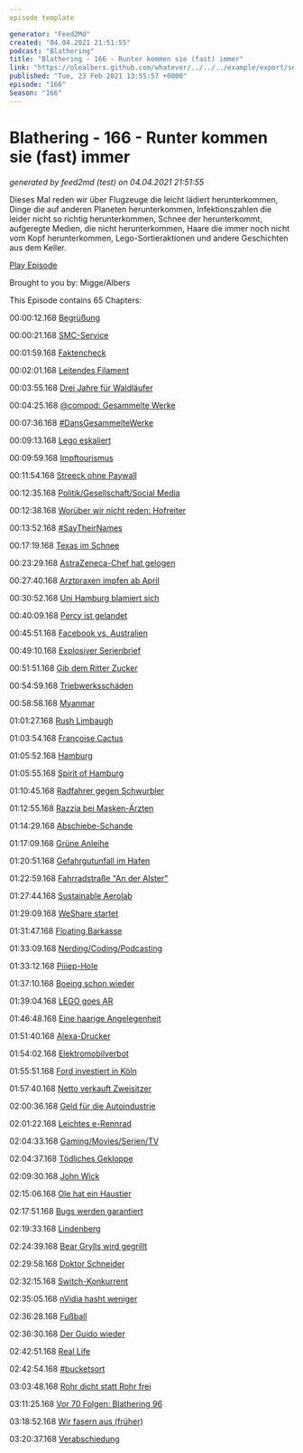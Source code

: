 ```yaml
---
episode template

generator: "Feed2Md"
created: "04.04.2021 21:51:55"
podcast: "Blathering"
title: "Blathering - 166 - Runter kommen sie (fast) immer"
link: "https://olealbers.github.com/whatever/../../../example/export/seasons/6/2021/2/Blathering - 166 - Runter kommen sie (fast) immer.md"
published: "Tue, 23 Feb 2021 13:55:57 +0000"
episode: "166"
Season: "166"
---
```


# Blathering - 166 - Runter kommen sie (fast) immer
_generated by feed2md (test) on 04.04.2021 21:51:55_

Dieses Mal reden wir über Flugzeuge die leicht lädiert herunterkommen, Dinge die auf anderen Planeten herunterkommen, Infektionszahlen die leider nicht so richtig herunterkommen, Schnee der herunterkommt, aufgeregte Medien, die nicht herunterkommen, Haare die immer noch nicht vom Kopf herunterkommen, Lego-Sortieraktionen und andere Geschichten aus dem Keller.

[Play Episode](https://www.blathering.de/podlove/file/1474/s/feed/c/mp3/blathering_166.mp3)

Brought to you by: Migge/Albers

This Episode contains 65 Chapters:


00:00:12.168 [Begrüßung]()

00:00:21.168 [SMC-Service](https://sundaymoaning.de/)

00:01:59.168 [Faktencheck]()

00:02:01.168 [Leitendes Filament](https://www.youtube.com/watch?v=6UqeOTI8Xo8)

00:03:55.168 [Drei Jahre für Waldläufer](https://www.rnd.de/panorama/drei-jahre-haft-fur-waldlaufer-von-oppenau-2TX4DFNKTRHRPHKTVYE2XH3CLU.html)

00:04:25.168 [@compod: Gesammelte Werke](https://twitter.com/search?q=(from%3Acompod)%20(%40blathering_pod)%20until%3A2021-02-23%20since%3A2021-02-16&src=typed_query&f=live)

00:07:36.168 [#DansGesammelteWerke](https://twitter.com/search?q=(from%3Aevildanwallace)%20(%40blathering_pod)%20until%3A2021-02-23%20since%3A2021-02-16&src=typed_query&f=live)

00:09:13.168 [Lego eskaliert](https://www.tagesspiegel.de/themen/reportage/pr-desaster-fuer-weltkonzern-lego-bringt-die-treuesten-fans-gegen-sich-auf/26934832.html)

00:09:59.168 [Impftourismus](https://www.rnd.de/reise/impf-touristen-impfstoff-dealer-die-jagd-nach-der-rettenden-spritze-IRPV4UE7DVIW7QLSY5WA5DANDE.html)

00:11:54.168 [Streeck ohne Paywall](https://uebermedien.de/57343/hendrik-streeck-der-mann-der-dauernd-falsch-liegt-aber-immer-wieder-als-corona-experte-gebucht-wird/)

00:12:35.168 [Politik/Gesellschaft/Social Media]()

00:12:38.168 [Worüber wir nicht reden: Hofreiter](https://twitter.com/derspiegel/status/1360273681134583809)

00:13:52.168 [#SayTheirNames](https://twitter.com/Buecherhallen/status/1362674531706544131)

00:17:19.168 [Texas im Schnee](https://twitter.com/Umweltnews/status/1362780244348928006)

00:23:29.168 [AstraZeneca-Chef hat gelogen](https://twitter.com/StefanLeifert/status/1362324452885860354)

00:27:40.168 [Arztpraxen impfen ab April](https://www.rnd.de/politik/corona-impfung-in-arztpraxen-spatestens-ab-anfang-april-SLXA2BGLHJFIBJJZGG33D7XA6A.html)

00:30:52.168 [Uni Hamburg blamiert sich](https://uebermedien.de/57517/medien-kaufen-uni-wueste-materialsammlung-als-brisante-corona-studie-ab/)

00:40:09.168 [Percy ist gelandet](https://www.tagesschau.de/ausland/mars-landung-101.html)

00:45:51.168 [Facebook vs. Australien](https://www.rnd.de/medien/australien-fordert-ende-der-facebook-nachrichtenblockade-telefonat-mit-zuckerberg-FW4TX6OV3SXNKKP2CKMNAHNXPU.html)

00:49:10.168 [Explosiver Serienbrief](https://www.dw.com/de/rentner-soll-briefbomben-verschickt-haben/a-56637639)

00:51:51.168 [Gib dem Ritter Zucker](https://www.wiwo.de/unternehmen/handel/ritter-sports-keine-schokolade-pr-ritter-sport-hat-es-geschafft-absolut-an-die-grenze-des-moeglichen-zu-gehen/26923058.html)

00:54:59.168 [Triebwerksschäden](https://www.flightradar24.com/blog/united-ua328-suffers-engine-failure-departing-denver/)

00:58:58.168 [Myanmar](https://taz.de/Proteste-in-Myanmar/!5753425/)

01:01:27.168 [Rush Limbaugh](https://de.wikipedia.org/wiki/Rush_Limbaugh)

01:03:54.168 [Françoise Cactus](https://de.wikipedia.org/wiki/Fran%C3%A7oise_Cactus)

01:05:52.168 [Hamburg]()

01:05:55.168 [Spirit of Hamburg](https://vimeo.com/205693442)

01:10:45.168 [Radfahrer gegen Schwurbler](https://www.ndr.de/nachrichten/hamburg/Radfahrer-stoeren-Autokorso-von-Lockdown-Gegnern,demo3266.html)

01:12:55.168 [Razzia bei Masken-Ärzten](https://hamburg1.de/news/12839)

01:14:29.168 [Abschiebe-Schande](https://twitter.com/arnesemsrott/status/1361940475679281154)

01:17:09.168 [Grüne Anleihe](https://twitter.com/Guacam_Olee/status/1362453063047524361)

01:20:51.168 [Gefahrgutunfall im Hafen](https://www.ndr.de/nachrichten/hamburg/Gefahrgutunfall-im-Hamburger-Hafen,feuerwehr3686.html)

01:22:59.168 [Fahrradstraße "An der Alster"](https://www.ndr.de/nachrichten/hamburg/Bezirk-Hamburg-Mitte-beschliesst-neue-Fahrradstrasse,fahrradstrasse152.html)

01:27:44.168 [Sustainable Aerolab](https://hamburg1.de/news/12835)

01:29:09.168 [WeShare startet](https://www.golem.de/news/elektroauto-carsharing-weshare-startet-mit-400-volkswagen-id-3-in-hamburg-2102-154357.html)

01:31:47.168 [Floating Barkasse](https://hamburg1.de/news/12896)

01:33:09.168 [Nerding/Coding/Podcasting]()

01:33:12.168 [Piiiep-Hole](https://www.reddit.com/r/raspberry_pi/comments/7eev13/raspberry_pi_3_makes_high_pitched_whining_sound/dq4k3jt)

01:37:10.168 [Boeing schon wieder](https://www.tagesschau.de/wirtschaft/unternehmen/boeing-787-dreamliner-737-max-101.html)

01:39:04.168 [LEGO goes AR](https://www.golem.de/news/universal-music-lego-vidiyo-laesst-minifiguren-auf-virtuellen-buehnen-tanzen-2102-154251.html)

01:46:48.168 [Eine haarige Angelegenheit](https://twitter.com/Guacam_Olee/status/1363645739231043586)

01:51:40.168 [Alexa-Drucker](https://www.golem.de/news/fuer-echo-lautsprecher-amazon-bringt-einen-alexa-notizzetteldrucker-2102-154362.html)

01:54:02.168 [Elektromobilverbot](https://www.golem.de/news/brandgefahr-stadt-sperrt-tiefgarage-fuer-elektroautos-2102-154220.html)

01:55:51.168 [Ford investiert in Köln](https://www.golem.de/news/elektroautos-ford-investiert-eine-milliarde-dollar-in-koeln-2102-154267.html)

01:57:40.168 [Netto verkauft Zweisitzer](https://www.golem.de/news/econelo-m1-netto-verkauft-elektro-kabinenroller-fuer-5-800-euro-2102-154365.html)

02:00:36.168 [Geld für die Autoindustrie](https://www.golem.de/news/bundeswirtschaftsministerium-staat-will-autoindustrie-mit-1-5-milliarden-euro-unterstuetzen-2102-154358.html)

02:01:22.168 [Leichtes e-Rennrad](https://www.golem.de/news/hps-domestique-21-als-rennrad-getarntes-e-bike-wiegt-nur-8-5-kg-2102-154323.html)

02:04:33.168 [Gaming/Movies/Serien/TV]()

02:04:37.168 [Tödliches Gekloppe](https://twitter.com/MKMovie/status/1362432505236783105)

02:09:30.168 [John Wick](https://de.wikipedia.org/wiki/John_Wick)

02:15:06.168 [Ole hat ein Haustier](https://twitter.com/Guacam_Olee/status/1361813839310946313)

02:17:51.168 [Bugs werden garantiert](https://twitter.com/Guacam_Olee/status/1362823569697292294)

02:19:33.168 [Lindenberg](https://de.wikipedia.org/wiki/Lindenberg!_Mach_dein_Ding)

02:24:39.168 [Bear Grylls wird gegrillt](https://twitter.com/Guacam_Olee/status/1362874323611041792)

02:29:58.168 [Doktor Schneider](https://twitter.com/Guacam_Olee/status/1363741310671323137)

02:32:15.168 [Switch-Konkurrent](https://twitter.com/Guacam_Olee/status/1363632913917558794)

02:35:05.168 [nVidia hasht weniger](https://www.golem.de/news/cryptocurrency-mining-processor-nvidia-geht-mit-treibersperre-gegen-schuerfer-vor-2102-154307.html)

02:36:28.168 [Fußball]()

02:36:30.168 [Der Guido wieder](https://www.fcstpauli.com/news/fc-st-pauli-besiegt-darmstadt-98-mit-3-2/)

02:42:51.168 [Real Life]()

02:42:54.168 [#bucketsort](https://twitter.com/search?q=%23bucketsort%20from%3A%40tmigge&src=typed_query&f=live)

03:03:48.168 [Rohr dicht statt Rohr frei](https://twitter.com/Guacam_Olee/status/1361684717121200129)

03:11:25.168 [Vor 70 Folgen: Blathering 96](https://www.blathering.de/2019/10/blathering-096-terror-ist-kein-spiel/)

03:18:52.168 [Wir fasern aus (früher)]()

03:20:37.168 [Verabschiedung]()


